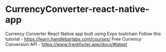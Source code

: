 # CurrencyConverter-react-native-app
Currency Converter React Native app built using Expo toolchain
Follow this tutorial - https://learn.handlebarlabs.com/courses/
Free Currency Conversion API - https://www.frankfurter.app/docs/#latest

